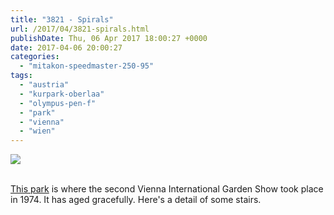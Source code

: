 ```yaml
---
title: "3821 - Spirals"
url: /2017/04/3821-spirals.html
publishDate: Thu, 06 Apr 2017 18:00:27 +0000
date: 2017-04-06 20:00:27
categories: 
  - "mitakon-speedmaster-250-95"
tags: 
  - "austria"
  - "kurpark-oberlaa"
  - "olympus-pen-f"
  - "park"
  - "vienna"
  - "wien"
---
```

<div class="container">
<div class="center"><a target="_blank" href="https://d25zfm9zpd7gm5.cloudfront.net/1200x1200/2016/20160925_173107_lr.jpg"><img class="webfeedsFeaturedVisual" src="https://d25zfm9zpd7gm5.cloudfront.net/0600x0600/2016/20160925_173107_lr.jpg" /></a></div>
</div>
<br />

<a href="https://www.wien.gv.at/english/environment/parks/oberlaa.html" target="_blank">This park</a> is where the second Vienna International Garden Show took place in 1974. It has aged gracefully. Here's a detail of some stairs.
